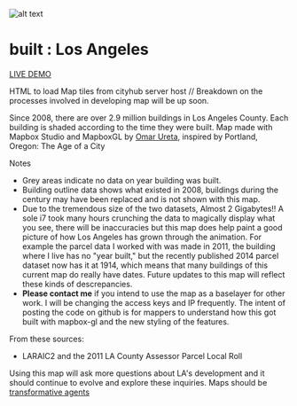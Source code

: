 ![alt text](https://github.com/cityhubla/LA_Building_Age/blob/master/images/builtla_cover.png)
# built : Los Angeles

[LIVE DEMO](http://cityhubla.github.io/LA_Building_Age/)

HTML to load Map tiles from cityhub server host // Breakdown on the processes involved in developing map will be up soon.

Since 2008, there are over 2.9 million buildings in Los Angeles County. 
Each building is shaded according to the time they were built. 
Map made with Mapbox Studio and MapboxGL by [Omar Ureta](http://www.theworks.la), inspired by Portland, Oregon: The Age of a City

Notes

 * Grey areas indicate no data on year building was built.
 * Building outline data shows what existed in 2008, buildings during the century may have been replaced and is not shown with this map.
 * Due to the tremendous size of the two datasets, Almost 2 Gigabytes!! A sole i7 took many hours crunching the data to magically display what you see, there will be inaccuracies but this map does help paint a good picture of how Los Angeles has grown through the animation. For example the parcel data I worked with was made in 2011, the building where I live has no "year built," but the recently published 2014 parcel dataset now has it at 1914, which means that many buildings of this current map do really have dates. Future updates to this map will reflect these kinds of descrepancies.
 * <b>Please contact me</b> if you intend to use the map as a baselayer for other work. I will be changing the access keys and IP frequently. The intent of posting the code on github is for mappers to understand how this got built with mapbox-gl and the new styling of the features.

From these sources:

  * LARAIC2 and the 2011 LA County Assessor Parcel Local Roll
 
Using this map will ask more questions about LA's development and it should continue to evolve and explore these inquiries. Maps should be [transformative agents](http://www.thepolisblog.org/2010/03/mapping-as-transformative-agent-in.html)

